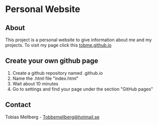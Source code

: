 # Personal Website
## About
This project is a personal website to give information about me and my projects. To visit my page click this [tobme.github.io](link)

## Create your own github page
1. Create a github repository named <Username>.github.io
2. Name the .html file "index.html"
3. Wait about 10 minutes
4. Go to settings and find your page under the section "GitHub pages"

## Contact
Tobias Mellberg - Tobbemellberg@hotmail.se
